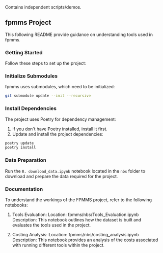 Contains independent scripts/demos.


## fpmms Project
This following README provide guidance on understanding tools used in fpmms.

### Getting Started
Follow these steps to set up the project:

### Initialize Submodules

fpmms uses submodules, which need to be initialized:

```bash
git submodule update --init --recursive
```

### Install Dependencies
The project uses Poetry for dependency management:

1. If you don't have Poetry installed, install it first.
2. Update and install the project dependencies:
```bash
poetry update
poetry install
```

### Data Preparation
Run the `0. download_data.ipynb` notebook located in the `nbs` folder to download and prepare the data required for the project.

### Documentation
To understand the workings of the FPMMS project, refer to the following notebooks:

1. Tools Evaluation:
Location: fpmms/nbs/Tools_Evaluation.ipynb
Description: This notebook outlines how the dataset is built and evaluates the tools used in the project.

2. Costing Analysis:
Location: fpmms/nbs/costing_analysis.ipynb
Description: This notebook provides an analysis of the costs associated with running different tools within the project.

